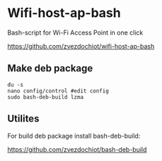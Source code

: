 # Wifi-host-ap-bash

Bash-script for Wi-Fi Access Point in one click

https://github.com/zvezdochiot/wifi-host-ap-bash

## Make deb package

```
du -s
nano config/control #edit config
sudo bash-deb-build lzma
```

## Utilites

For build deb package install bash-deb-build:

https://github.com/zvezdochiot/bash-deb-build
